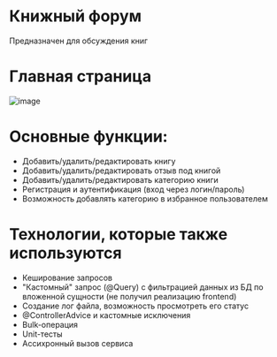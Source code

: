# Книжный форум
Предназначен для обсуждения книг

# Главная страница

![image](https://github.com/user-attachments/assets/2096ce16-ddb7-456b-a83d-396f80c2d9e1)

# Основные функции:
- Добавить/удалить/редактировать книгу
- Добавить/удалить/редактировать отзыв под книгой
- Добавить/удалить/редактировать категорию книги
- Регистрация и аутентификация (вход через логин/пароль)
- Возможность добавлять категорию в избранное пользователем

# Технологии, которые также используются
- Кеширование запросов
- "Кастомный" запрос (@Query) с фильтрацией данных из БД по вложенной сущности (не получил реализацию frontend)
- Создание лог файла, возможность просмотреть его статус
- @ControllerAdvice и кастомные исключения
- Bulk-операция
- Unit-тесты
- Ассихронный вызов сервиса
